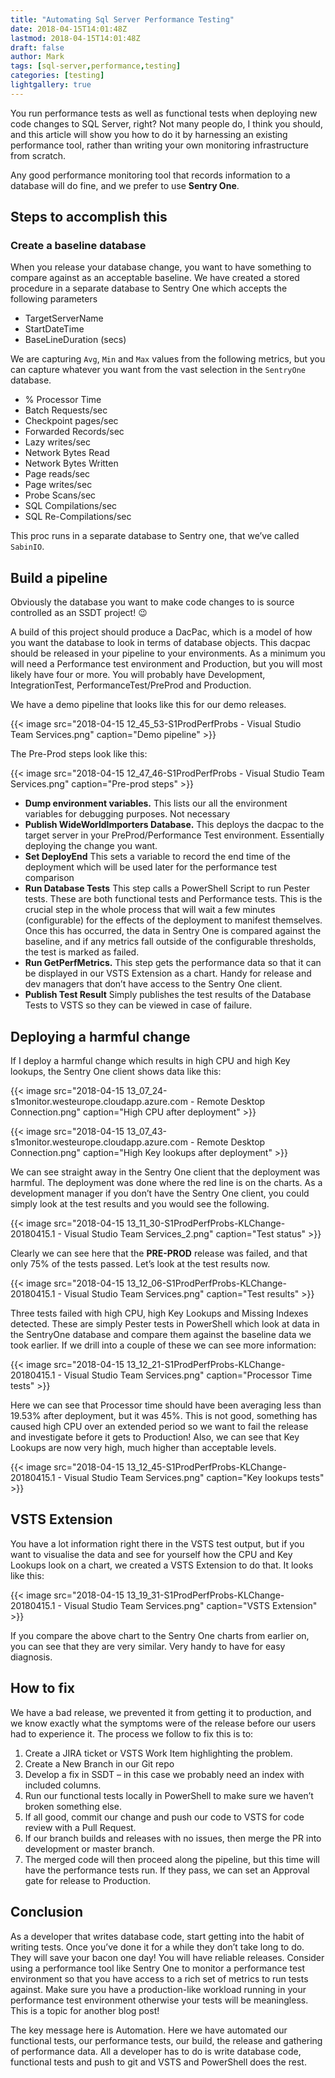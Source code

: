 ```yaml
---
title: "Automating Sql Server Performance Testing"
date: 2018-04-15T14:01:48Z
lastmod: 2018-04-15T14:01:48Z
draft: false
author: Mark
tags: [sql-server,performance,testing]
categories: [testing]
lightgallery: true
---
```

You run performance tests as well as functional tests when deploying new code changes to SQL Server, right? Not many people do, I think you should, and this article will show you how to do it by harnessing an existing performance tool, rather than writing your own monitoring infrastructure from scratch.

Any good performance monitoring tool that records information to a database will do fine, and we prefer to use **Sentry One**.

## Steps to accomplish this

### Create a baseline database

When you release your database change, you want to have something to compare against as an acceptable baseline. We have created a stored procedure in a separate database to Sentry One which accepts the following parameters

* TargetServerName
* StartDateTime
* BaseLineDuration (secs)

We are capturing `Avg`, `Min` and `Max` values from the following metrics, but you can capture whatever you want from the vast selection in the `SentryOne` database.

* % Processor Time
* Batch Requests/sec
* Checkpoint pages/sec
* Forwarded Records/sec
* Lazy writes/sec
* Network Bytes Read
* Network Bytes Written
* Page reads/sec
* Page writes/sec
* Probe Scans/sec
* SQL Compilations/sec
* SQL Re-Compilations/sec

This proc runs in a separate database to Sentry one, that we’ve called `SabinIO`.

## Build a pipeline

Obviously the database you want to make code changes to is source controlled as an SSDT project! :wink:

A build of this project should produce a DacPac, which is a model of how you want the database to look in terms of database objects. This dacpac should be released in your pipeline to your environments. As a minimum you will need a Performance test environment and Production, but you will most likely have four or more. You will probably have Development, IntegrationTest, PerformanceTest/PreProd and Production.

We have a demo pipeline that looks like this for our demo releases.

{{< image src="2018-04-15 12_45_53-S1ProdPerfProbs - Visual Studio Team Services.png" caption="Demo pipeline" >}}


The Pre-Prod steps look like this:

{{< image src="2018-04-15 12_47_46-S1ProdPerfProbs - Visual Studio Team Services.png" caption="Pre-prod steps" >}}

* **Dump environment variables.** This lists our all the environment variables for debugging purposes. Not necessary
* **Publish WideWorldImporters Database.** This deploys the dacpac to the target server in your PreProd/Performance Test environment. Essentially deploying the change you want.
* **Set DeployEnd** This sets a variable to record the end time of the deployment which will be used later for the performance test comparison
* **Run Database Tests** This step calls a PowerShell Script to run Pester tests. These are both functional tests and Performance tests. This is the crucial step in the whole process that will wait a few minutes (configurable) for the effects of the deployment to manifest themselves. Once this has occurred, the data in Sentry One is compared against the baseline, and if any metrics fall outside of the configurable thresholds, the test is marked as failed.
* **Run GetPerfMetrics.** This step gets the performance data so that it can be displayed in our VSTS Extension as a chart. Handy for release and dev managers that don’t have access to the Sentry One client.
* **Publish Test Result** Simply publishes the test results of the Database Tests to VSTS so they can be viewed in case of failure.

## Deploying a harmful change

If I deploy a harmful change which results in high CPU and high Key lookups, the Sentry One client shows data like this:

{{< image src="2018-04-15 13_07_24-s1monitor.westeurope.cloudapp.azure.com - Remote Desktop Connection.png" caption="High CPU after deployment" >}}

{{< image src="2018-04-15 13_07_43-s1monitor.westeurope.cloudapp.azure.com - Remote Desktop Connection.png" caption="High Key lookups after deployment" >}}

We can see straight away in the Sentry One client that the deployment was harmful. The deployment was done where the red line is on the charts. As a development manager if you don’t have the Sentry One client, you could simply look at the test results and you would see the following.

{{< image src="2018-04-15 13_11_30-S1ProdPerfProbs-KLChange-20180415.1 - Visual Studio Team Services_2.png" caption="Test status" >}}

Clearly we can see here that the **PRE-PROD** release was failed, and that only 75% of the tests passed. Let’s look at the test results now.

{{< image src="2018-04-15 13_12_06-S1ProdPerfProbs-KLChange-20180415.1 - Visual Studio Team Services.png" caption="Test results" >}}

Three tests failed with high CPU, high Key Lookups and Missing Indexes detected. These are simply Pester tests in PowerShell which look at data in the SentryOne database and compare them against the baseline data we took earlier. If we drill into a couple of these we can see more information:

{{< image src="2018-04-15 13_12_21-S1ProdPerfProbs-KLChange-20180415.1 - Visual Studio Team Services.png" caption="Processor Time tests" >}}

Here we can see that Processor time should have been averaging less than 19.53% after deployment, but it was 45%. This is not good, something has caused high CPU over an extended period so we want to fail the release and investigate before it gets to Production! Also, we can see that Key Lookups are now very high, much higher than acceptable levels.

{{< image src="2018-04-15 13_12_45-S1ProdPerfProbs-KLChange-20180415.1 - Visual Studio Team Services.png" caption="Key lookups tests" >}}

## VSTS Extension

You have a lot information right there in the VSTS test output, but if you want to visualise the data and see for yourself how the CPU and Key Lookups look on a chart, we created a VSTS Extension to do that. It looks like this:

{{< image src="2018-04-15 13_19_31-S1ProdPerfProbs-KLChange-20180415.1 - Visual Studio Team Services.png" caption="VSTS Extension" >}}

If you compare the above chart to the Sentry One charts from earlier on, you can see that they are very similar. Very handy to have for easy diagnosis. 

## How to fix

We have a bad release, we prevented it from getting it to production, and we know exactly what the symptoms were of the release before our users had to experience it. The process we follow to fix this is to:

1. Create a JIRA ticket or VSTS Work Item highlighting the problem.
1. Create a New Branch in our Git repo
1. Develop a fix in SSDT – in this case we probably need an index with included columns.
1. Run our functional tests locally in PowerShell to make sure we haven’t broken something else.
1. If all good, commit our change and push our code to VSTS for code review with a Pull Request.
1. If our branch builds and releases with no issues, then merge the PR into development or master branch.
1. The merged code will then proceed along the pipeline, but this time will have the performance tests run. If they pass, we can set an Approval gate for release to Production.

## Conclusion
As a developer that writes database code, start getting into the habit of writing tests. Once you’ve done it for a while they don’t take long to do. They will save your bacon one day! You will have reliable releases. Consider using a performance tool like Sentry One to monitor a performance test environment so that you have access to a rich set of metrics to run tests against. Make sure you have a production-like workload running in your performance test environment otherwise your tests will be meaningless. This is a topic for another blog post!

The key message here is Automation. Here we have automated our functional tests, our performance tests, our build, the release and gathering of performance data. All a developer has to do is write database code, functional tests and push to git and VSTS and PowerShell does the rest.